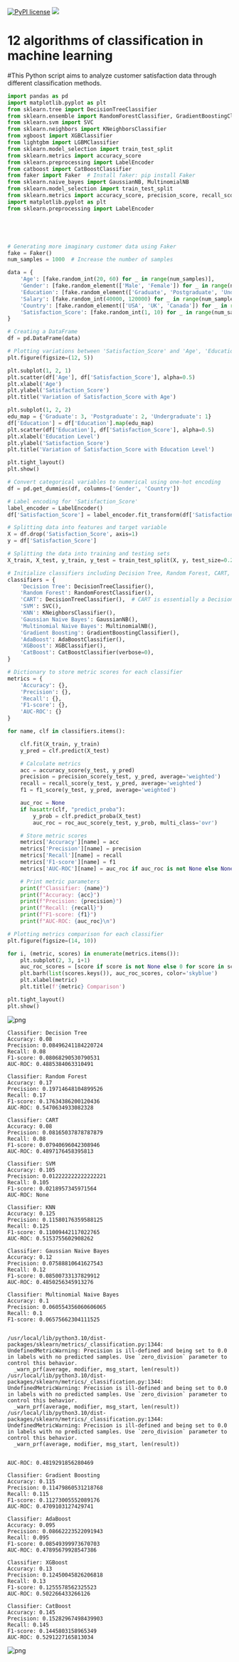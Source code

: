 [![PyPI license](https://img.shields.io/pypi/l/ansicolortags.svg)](https://pypi.python.org/pypi/ansicolortags/)
 <img src="https://img.shields.io/badge/Colab-F9AB00?style=for-the-badge&logo=googlecolab&color=525252" /> 

# 12 algorithms of classification in machine learning
#This Python script aims to analyze customer satisfaction data through different classification methods.


```python
import pandas as pd
import matplotlib.pyplot as plt
from sklearn.tree import DecisionTreeClassifier
from sklearn.ensemble import RandomForestClassifier, GradientBoostingClassifier, AdaBoostClassifier
from sklearn.svm import SVC
from sklearn.neighbors import KNeighborsClassifier
from xgboost import XGBClassifier
from lightgbm import LGBMClassifier
from sklearn.model_selection import train_test_split
from sklearn.metrics import accuracy_score
from sklearn.preprocessing import LabelEncoder
from catboost import CatBoostClassifier
from faker import Faker  # Install faker: pip install Faker
from sklearn.naive_bayes import GaussianNB, MultinomialNB
from sklearn.model_selection import train_test_split
from sklearn.metrics import accuracy_score, precision_score, recall_score, f1_score, roc_auc_score
import matplotlib.pyplot as plt
from sklearn.preprocessing import LabelEncoder





# Generating more imaginary customer data using Faker
fake = Faker()
num_samples = 1000  # Increase the number of samples

data = {
    'Age': [fake.random_int(20, 60) for _ in range(num_samples)],
    'Gender': [fake.random_element(['Male', 'Female']) for _ in range(num_samples)],
    'Education': [fake.random_element(['Graduate', 'Postgraduate', 'Undergraduate']) for _ in range(num_samples)],
    'Salary': [fake.random_int(40000, 120000) for _ in range(num_samples)],
    'Country': [fake.random_element(['USA', 'UK', 'Canada']) for _ in range(num_samples)],
    'Satisfaction_Score': [fake.random_int(1, 10) for _ in range(num_samples)]
}

# Creating a DataFrame
df = pd.DataFrame(data)

# Plotting variations between 'Satisfaction_Score' and 'Age', 'Education'
plt.figure(figsize=(12, 5))

plt.subplot(1, 2, 1)
plt.scatter(df['Age'], df['Satisfaction_Score'], alpha=0.5)
plt.xlabel('Age')
plt.ylabel('Satisfaction_Score')
plt.title('Variation of Satisfaction_Score with Age')

plt.subplot(1, 2, 2)
edu_map = {'Graduate': 3, 'Postgraduate': 2, 'Undergraduate': 1}
df['Education'] = df['Education'].map(edu_map)
plt.scatter(df['Education'], df['Satisfaction_Score'], alpha=0.5)
plt.xlabel('Education Level')
plt.ylabel('Satisfaction_Score')
plt.title('Variation of Satisfaction_Score with Education Level')

plt.tight_layout()
plt.show()

# Convert categorical variables to numerical using one-hot encoding
df = pd.get_dummies(df, columns=['Gender', 'Country'])

# Label encoding for 'Satisfaction_Score'
label_encoder = LabelEncoder()
df['Satisfaction_Score'] = label_encoder.fit_transform(df['Satisfaction_Score'])

# Splitting data into features and target variable
X = df.drop('Satisfaction_Score', axis=1)
y = df['Satisfaction_Score']

# Splitting the data into training and testing sets
X_train, X_test, y_train, y_test = train_test_split(X, y, test_size=0.2, random_state=42)

# Initialize classifiers including Decision Tree, Random Forest, CART, Gaussian Naive Bayes, and Multinomial Naive Bayes
classifiers = {
    'Decision Tree': DecisionTreeClassifier(),
    'Random Forest': RandomForestClassifier(),
    'CART': DecisionTreeClassifier(),  # CART is essentially a Decision Tree
    'SVM': SVC(),
    'KNN': KNeighborsClassifier(),
    'Gaussian Naive Bayes': GaussianNB(),
    'Multinomial Naive Bayes': MultinomialNB(),
    'Gradient Boosting': GradientBoostingClassifier(),
    'AdaBoost': AdaBoostClassifier(),
    'XGBoost': XGBClassifier(),
    'CatBoost': CatBoostClassifier(verbose=0),
}

# Dictionary to store metric scores for each classifier
metrics = {
    'Accuracy': {},
    'Precision': {},
    'Recall': {},
    'F1-score': {},
    'AUC-ROC': {}
}

for name, clf in classifiers.items():

    clf.fit(X_train, y_train)
    y_pred = clf.predict(X_test)

    # Calculate metrics
    acc = accuracy_score(y_test, y_pred)
    precision = precision_score(y_test, y_pred, average='weighted')
    recall = recall_score(y_test, y_pred, average='weighted')
    f1 = f1_score(y_test, y_pred, average='weighted')

    auc_roc = None
    if hasattr(clf, "predict_proba"):
        y_prob = clf.predict_proba(X_test)
        auc_roc = roc_auc_score(y_test, y_prob, multi_class='ovr')

    # Store metric scores
    metrics['Accuracy'][name] = acc
    metrics['Precision'][name] = precision
    metrics['Recall'][name] = recall
    metrics['F1-score'][name] = f1
    metrics['AUC-ROC'][name] = auc_roc if auc_roc is not None else None

    # Print metric parameters
    print(f"Classifier: {name}")
    print(f"Accuracy: {acc}")
    print(f"Precision: {precision}")
    print(f"Recall: {recall}")
    print(f"F1-score: {f1}")
    print(f"AUC-ROC: {auc_roc}\n")

# Plotting metrics comparison for each classifier
plt.figure(figsize=(14, 10))

for i, (metric, scores) in enumerate(metrics.items()):
    plt.subplot(2, 3, i+1)
    auc_roc_scores = [score if score is not None else 0 for score in scores.values()]  # Replace None with 0 for plotting
    plt.barh(list(scores.keys()), auc_roc_scores, color='skyblue')
    plt.xlabel(metric)
    plt.title(f'{metric} Comparison')

plt.tight_layout()
plt.show()

```


    
![png](README_files/README_0_0.png)
    


    Classifier: Decision Tree
    Accuracy: 0.08
    Precision: 0.08496241184220724
    Recall: 0.08
    F1-score: 0.08068290530790531
    AUC-ROC: 0.4885384063310491
    
    Classifier: Random Forest
    Accuracy: 0.17
    Precision: 0.19714648104899526
    Recall: 0.17
    F1-score: 0.17634386200120436
    AUC-ROC: 0.5470634933082328
    
    Classifier: CART
    Accuracy: 0.08
    Precision: 0.08165037878787879
    Recall: 0.08
    F1-score: 0.07940696042308946
    AUC-ROC: 0.4897176458395813
    
    Classifier: SVM
    Accuracy: 0.105
    Precision: 0.012222222222222221
    Recall: 0.105
    F1-score: 0.0218957345971564
    AUC-ROC: None
    
    Classifier: KNN
    Accuracy: 0.125
    Precision: 0.11580176359588125
    Recall: 0.125
    F1-score: 0.11009442117022765
    AUC-ROC: 0.5153755602908262
    
    Classifier: Gaussian Naive Bayes
    Accuracy: 0.12
    Precision: 0.07588810641627543
    Recall: 0.12
    F1-score: 0.08500733137829912
    AUC-ROC: 0.4850256345913276
    
    Classifier: Multinomial Naive Bayes
    Accuracy: 0.1
    Precision: 0.060554356060606065
    Recall: 0.1
    F1-score: 0.06575662304111525


    /usr/local/lib/python3.10/dist-packages/sklearn/metrics/_classification.py:1344: UndefinedMetricWarning: Precision is ill-defined and being set to 0.0 in labels with no predicted samples. Use `zero_division` parameter to control this behavior.
      _warn_prf(average, modifier, msg_start, len(result))
    /usr/local/lib/python3.10/dist-packages/sklearn/metrics/_classification.py:1344: UndefinedMetricWarning: Precision is ill-defined and being set to 0.0 in labels with no predicted samples. Use `zero_division` parameter to control this behavior.
      _warn_prf(average, modifier, msg_start, len(result))
    /usr/local/lib/python3.10/dist-packages/sklearn/metrics/_classification.py:1344: UndefinedMetricWarning: Precision is ill-defined and being set to 0.0 in labels with no predicted samples. Use `zero_division` parameter to control this behavior.
      _warn_prf(average, modifier, msg_start, len(result))


    AUC-ROC: 0.4819291856280469
    
    Classifier: Gradient Boosting
    Accuracy: 0.115
    Precision: 0.11479860531218768
    Recall: 0.115
    F1-score: 0.11273005552089176
    AUC-ROC: 0.4709103127429741
    
    Classifier: AdaBoost
    Accuracy: 0.095
    Precision: 0.08662223522091943
    Recall: 0.095
    F1-score: 0.08549399973670703
    AUC-ROC: 0.47895679928547386
    
    Classifier: XGBoost
    Accuracy: 0.13
    Precision: 0.12450045826206818
    Recall: 0.13
    F1-score: 0.1255578562325523
    AUC-ROC: 0.502266433266126
    
    Classifier: CatBoost
    Accuracy: 0.145
    Precision: 0.15282967498439903
    Recall: 0.145
    F1-score: 0.1445803158965349
    AUC-ROC: 0.5291227165813034
    



    
![png](README_files/README_0_4.png)
    



```python

```
